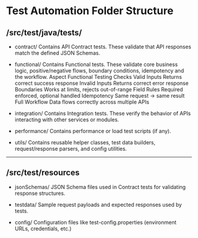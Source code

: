 # Test Automation Folder Structure

## /src/test/java/tests/

- contract/
  Contains API Contract tests.
  These validate that API responses match the defined JSON Schemas.

- functional/
  Contains Functional tests.
  These validate core business logic, positive/negative flows, boundary conditions,  idempotency and the workflow.
  Aspect	Functional Testing Checks
  Valid Inputs	Returns correct success response
  Invalid Inputs	Returns correct error response
  Boundaries	Works at limits, rejects out-of-range
  Field Rules	Required enforced, optional handled
  Idempotency	Same request → same result
  Full Workflow	Data flows correctly across multiple APIs

- integration/
  Contains Integration tests.
  These verify the behavior of APIs interacting with other services or modules.

- performance/
  Contains performance or load test scripts (if any).

- utils/
  Contains reusable helper classes, test data builders, request/response parsers, and config utilities.

---

## /src/test/resources

- jsonSchemas/
  JSON Schema files used in Contract tests for validating response structures.

- testdata/
  Sample request payloads and expected responses used by tests.

- config/
  Configuration files like test-config.properties (environment URLs, credentials, etc.)
